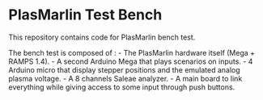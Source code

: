 # PlasMarlin Test Bench

This repository contains code for PlasMarlin bench test.

The bench test is composed of :
    - The PlasMarlin hardware itself (Mega + RAMPS 1.4).
    - A second Arduino Mega that plays scenarios on inputs.
    - 4 Arduino micro that display stepper positions and the emulated analog plasma voltage.
    - A 8 channels Saleae analyzer.
    - A main board to link everything while giving access to some input through push buttons.
